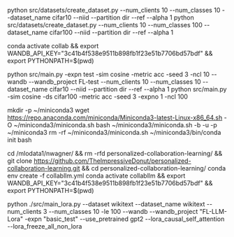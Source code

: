 python src/datasets/create_dataset.py --num_clients 10 --num_classes 10 --dataset_name cifar10 --niid --partition dir --ref --alpha 1
python src/datasets/create_dataset.py --num_clients 10 --num_classes 100 --dataset_name cifar100 --niid --partition dir --ref --alpha 1

conda activate collab && export WANDB_API_KEY="3c41b4f538e9511b898fb1f23e51b7706bd57bdf" && export PYTHONPATH=$(pwd)

python src/main.py -expn test -sim cosine -metric acc -seed 3 -ncl 10 --wandb --wandb_project FL-test --num_clients 10 --num_classes 10 --dataset_name cifar10 --niid --partition dir --ref --alpha 1
python src/main.py -sim cosine -ds cifar100 -metric acc -seed 3 -expno 1 -ncl 100




mkdir -p ~/miniconda3
wget https://repo.anaconda.com/miniconda/Miniconda3-latest-Linux-x86_64.sh -O ~/miniconda3/miniconda.sh
bash ~/miniconda3/miniconda.sh -b -u -p ~/miniconda3
rm -rf ~/miniconda3/miniconda.sh
~/miniconda3/bin/conda init bash

cd /mlodata1/nwagner/ && rm -rfd personalized-collaboration-learning/ && git clone https://github.com/TheImpressiveDonut/personalized-collaboration-learning.git && cd personalized-collaboration-learning/
conda env create -f collabllm.yml
conda activate collabllm && export WANDB_API_KEY="3c41b4f538e9511b898fb1f23e51b7706bd57bdf" && export PYTHONPATH=$(pwd)


python ./src/main_lora.py --dataset wikitext --dataset_name wikitext --num_clients 3 --num_classes 10 -le 100 --wandb --wandb_project "FL-LLM-Lora" -expn "basic_test" --use_pretrained gpt2 --lora_causal_self_attention --lora_freeze_all_non_lora 